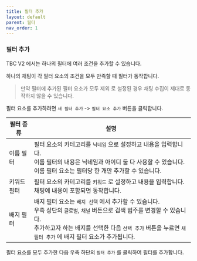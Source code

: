 ```yaml
---
title: 필터 추가
layout: default
parent: 필터
nav_order: 1
---
```


### 필터 추가

TBC V2 에서는 하나의 필터에 여러 조건을 추가할 수 있습니다.

하나의 채팅이 각 필터 요소의 조건을 모두 만족할 때 필터가 동작합니다.

> 만약 필터에 추가된 필터 요소가 모두 제외 로 설정된 경우 채팅 수집이 제대로 동작하지 않을 수 있습니다.

필터 요소를 추가하려면 `새 필터 추가` -> `필터 요소 추가` 버튼을 클릭합니다.

| 필터 종류 | 설명 |
| - | - |
|이름 필터| 필터 요소의 카테고리를 `닉네임` 으로 설정하고 내용을 입력합니다. <br> 이름 필터의 내용은 닉네임과 아이디 둘 다 사용할 수 있습니다. <br> 이름 필터 요소는 필터당 한 개만 추가할 수 있습니다. |
|키워드 필터| 필터 요소의 카테고리를 `키워드` 로 설정하고 내용을 입력합니다. <br> 채팅에 내용이 포함되면 동작합니다. |
|배지 필터| 배지 필터 요소는 `배지 선택` 에서 추가할 수 있습니다. <br> 우측 상단의 `글로벌`, `채널` 버튼으로 검색 범주를 변경할 수 있습니다. <br> 추가하고자 하는 배지를 선택한 다음 `선택 추가` 버튼을 누르면 `새 필터 추가` 에 배지 필터 요소가 추가됩니다. |

필터 요소를 모두 추가한 다음 우측 하단의 `필터 추가` 를 클릭하여 필터를 추가합니다.
